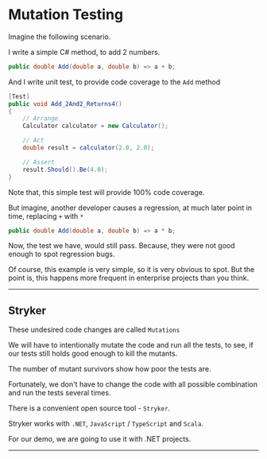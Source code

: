 # Mutation Testing

Imagine the following scenario.

I write a simple C# method, to add 2 numbers.

```cs
public double Add(double a, double b) => a + b;
```

And I write unit test, to provide code coverage to the `Add` method

```cs
[Test]
public void Add_2And2_Returns4()
{
    // Arrange
    Calculator calculator = new Calculator();

    // Act
    double result = calculator(2.0, 2.0);

    // Assert
    result.Should().Be(4.0);
}
```

Note that, this simple test will provide 100% code coverage.

But imagine, another developer causes a regression, at much later point in time, replacing `+` with `*`

```cs
public double Add(double a, double b) => a * b;
```

Now, the test we have, would still pass. Because, they were not good enough to spot regression bugs.

Of course, this example is very simple, so it is very obvious to spot. But the point is, this happens more frequent in enterprise projects than you think.

---

## Stryker

These undesired code changes are called `Mutations`

We will have to intentionally mutate the code and run all the tests, to see, if our tests still holds good enough to kill the mutants.

The number of mutant survivors show how poor the tests are.

Fortunately, we don't have to change the code with all possible combination and run the tests several times.

There is a convenient open source tool - `Stryker`.

Stryker works with `.NET`, `JavaScript` / `TypeScript` and `Scala`.

For our demo, we are going to use it with .NET projects.

---
